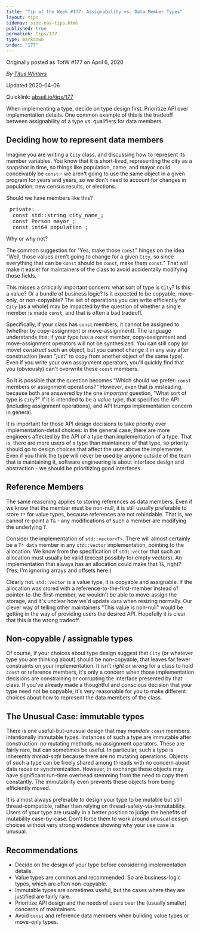 ```yaml
---
title: "Tip of the Week #177: Assignability vs. Data Member Types"
layout: tips
sidenav: side-nav-tips.html
published: true
permalink: tips/177
type: markdown
order: "177"
---
```


Originally posted as TotW #177 on April 6, 2020

*By [Titus Winters](mailto:titus@google.com)*

Updated 2020-04-06

Quicklink: [abseil.io/tips/177](https://abseil.io/tips/177)


When implementing a type, decide on type design first. Prioritize API over
implementation details. One common example of this is the tradeoff between
assignability of a type vs. qualifiers for data members.

## Deciding how to represent data members

Imagine you are writing a `City` class, and discussing how to represent its
member variables. You know that it is short-lived, representing the city as a
snapshot in time, so things like population, name, and mayor could conceivably
be `const` - we aren't going to use the same object in a given program for years
and years, so we don't need to account for changes in population, new census
results, or elections.

Should we have members like this?

<pre class="prettyprint lang-cpp bad-code">
 private:
  const std::string city_name_;
  const Person mayor_;
  const int64 population_;
</pre>

Why or why not?

The common suggestion for "Yes, make those `const`" hinges on the idea "Well,
those values aren't going to change for a given `City`, so since everything that
can be `const` should be `const`, make them `const`." That will make it easier
for maintainers of the class to avoid accidentally modifying those fields.

This misses a critically important concern: what sort of type is `City`? Is this
a value? Or a bundle of business logic? Is it expected to be copyable,
move-only, or non-copyable? The set of operations you can write efficiently for
`City` (as a whole) may be impacted by the question of whether a single member
is made `const`, and that is often a bad tradeoff.

Specifically, if your class has `const` members, it cannot be assigned to
(whether by copy-assignment or move-assignment). The language understands this:
if your type has a `const` member, copy-assignment and move-assignment operators
will not be synthesized. You can still copy (or move) *construct* such an
object, but you cannot change it in any way after construction (even "just" to
copy from another object of the same type). Even if you write your own
assignment operators, you'll quickly find that you (obviously) can't overwrite
these `const` members.

So it is possible that the question becomes "Which should we prefer: `const`
members or assignment operations?" However, even that is misleading, because
both are answered by the one *important* question, "What sort of type is
`City`?" If it is intended to be a *value type*, that specifies the API
(including assignment operations), and API trumps implementation concern in
general.

It is important for those API design decisions to take priority over
implementation-detail choices: in the general case, there are more engineers
affected by the API of a type than implementation of a type. That is, there are
more users of a type than maintainers of that type, so priority should go to
design choices that affect the user above the implementer. Even if you think the
type will never be used by anyone outside of the team that is maintaining it,
software engineering is about interface design and abstraction - we should be
prioritizing good interfaces.

## Reference Members

The same reasoning applies to storing references as data members. Even if we
know that the member must be non-null, it is still usually preferable to store
`T*` for value types, because references are not rebindable. That is, we cannot
re-point a `T&` - any modifications of such a member are modifying the
underlying `T`.

Consider the implementation of `std::vector<T>`. There will almost certainly be
a `T* data` member in any `std::vector` implementation, pointing to the
allocation. We know from the specification of `std::vector` that such an
allocation must usually be valid (except possibly for empty vectors). An
implementation that always has an allocation could make that `T&`, right? (Yes,
I'm ignoring arrays and offsets here.)

Clearly not. `std::vector` is a value type, it is copyable and assignable. If
the allocation was stored with a reference-to-the-first-member instead of
pointer-to-the-first-member, we wouldn't be able to move-assign the storage, and
it's unclear how we'd update `data` when resizing normally. Our clever way of
telling other maintainers "This value is non-null" would be getting in the way
of providing users the desired API. Hopefully it is clear that this is the wrong
tradeoff.

## Non-copyable / assignable types

Of course, if your choices about type design suggest that `City` (or whatever
type you are thinking about) should be non-copyable, that leaves far fewer
constraints on your implementation. It isn't *right* or *wrong* for a class to
hold `const` or reference members, it's only a concern when those implementation
decisions are constraining or corrupting the interface presented by that class.
If you've already made a thoughtful and conscious decision that your type need
not be copyable, it's very reasonable for you to make different choices about
how to represent the data members of the class.

## The Unusual Case: immutable types

There is one useful-but-unusual design that may *mandate* `const` members:
intentionally immutable types. Instances of such a type are immutable after
construction: no mutating methods, no assignment operators. These are fairly
rare, but can sometimes be useful. In particular, such a type is inherently
*thread-safe* because there are no mutating operations. Objects of such a type
can be freely shared among threads with no concern about data races or
synchronization. However, in exchange these objects may have significant
run-time overhead stemming from the need to copy them constantly. The
immutability even prevents these objects from being efficiently moved.

It is almost always preferable to design your type to be mutable but still
thread-compatible, rather than relying on thread-safety-via-immutability. Users
of your type are usually in a better position to judge the benefits of
mutability case-by-case. Don't force them to work around unusual design choices
without very strong evidence showing why your use case is unusual.

## Recommendations

*   Decide on the design of your type before considering implementation details.
*   Value types are common and recommended. So are business-logic types, which
    are often non-copyable.
*   Immutable types are sometimes useful, but the cases where they are justified
    are fairly rare.
*   Prioritize API design and the needs of users over the (usually smaller)
    concerns of maintainers.
*   Avoid `const` and reference data members when building value types or
    move-only types.
